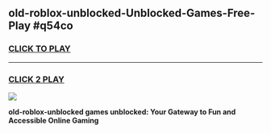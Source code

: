 
## old-roblox-unblocked-Unblocked-Games-Free-Play #q54co
<h3>
<a href="https://us.freeplayer.one?title=old-roblox-unblocked&ref=9M">CLICK TO PLAY</a></h3>
<hr>

<h3>
<a href="https://us.freeplayer.one?title=old-roblox-unblocked&ref=9M">CLICK 2 PLAY</a>
  
</h3>

<a href="https://us.freeplayer.one?title=old-roblox-unblocked&ref=9M"><img src="https://clearcache.store/games.png"></a>


**old-roblox-unblocked games unblocked: Your Gateway to Fun and Accessible Online Gaming**
